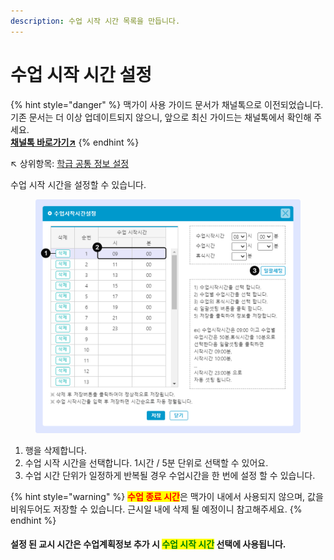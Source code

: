 ```yaml
---
description: 수업 시작 시간 목록을 만듭니다.
---
```


# 수업 시작 시간 설정

{% hint style="danger" %}
맥가이 사용 가이드 문서가 채널톡으로 이전되었습니다.\
기존 문서는 더 이상 업데이트되지 않으니, 앞으로 최신 가이드는 채널톡에서 확인해 주세요.\
[**채널톡 바로가기↗**](https://docs.channel.io/macgai-guide/ko/articles/61a21bd6-%EC%88%98%EC%97%85-%EA%B8%B0%EB%B3%B8-%EC%A0%95%EB%B3%B4-%EC%84%A4%EC%A0%95#1%EF%B8%8F%E2%83%A3-%EC%88%98%EC%97%85%EC%8B%9C%EC%9E%91%EC%8B%9C%EA%B0%84-%EC%84%A4%EC%A0%95)
{% endhint %}

↖ 상위항목: [학급 공통 정보 설정](./)

수업 시작 시간을 설정할 수 있습니다.

<figure><img src="../../.gitbook/assets/image (61).png" alt=""><figcaption></figcaption></figure>

1. 행을 삭제합니다.
2. 수업 시작 시간을 선택합니다. 1시간 / 5분 단위로 선택할 수 있어요.
3. 수업 시간 단위가 일정하게 반복될 경우 수업시간을 한 번에 설정 할 수 있습니다.

{% hint style="warning" %}
<mark style="color:red;">**수업 종료 시간**</mark>은 맥가이 내에서 사용되지 않으며, 값을 비워두어도 저장할 수 있습니다. 근시일 내에 삭제 될 예정이니 참고해주세요.
{% endhint %}

#### 설정 된 교시 시간은 수업계획정보 추가 시 <mark style="color:green;">**수업 시작 시간**</mark> 선택에 사용됩니다.

<figure><img src="../../.gitbook/assets/수업계획정보.png" alt=""><figcaption></figcaption></figure>
